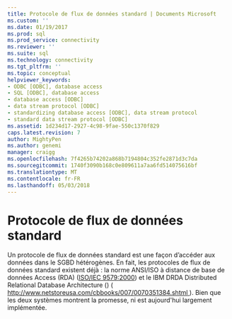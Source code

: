 ```yaml
---
title: Protocole de flux de données standard | Documents Microsoft
ms.custom: ''
ms.date: 01/19/2017
ms.prod: sql
ms.prod_service: connectivity
ms.reviewer: ''
ms.suite: sql
ms.technology: connectivity
ms.tgt_pltfrm: ''
ms.topic: conceptual
helpviewer_keywords:
- ODBC [ODBC], database access
- SQL [ODBC], database access
- database access [ODBC]
- data stream protocol [ODBC]
- standardizing database access [ODBC], data stream protocol
- standard data stream protocol [ODBC]
ms.assetid: 1d234d17-2927-4c98-9fae-550c1370f829
caps.latest.revision: 7
author: MightyPen
ms.author: genemi
manager: craigg
ms.openlocfilehash: 7f4265b74202a868b7194804c352fe2871d3c7da
ms.sourcegitcommit: 1740f3090b168c0e809611a7aa6fd514075616bf
ms.translationtype: MT
ms.contentlocale: fr-FR
ms.lasthandoff: 05/03/2018
---
```

# <a name="standard-data-stream-protocol"></a>Protocole de flux de données standard
Un protocole de flux de données standard est une façon d’accéder aux données dans le SGBD hétérogènes. En fait, les protocoles de flux de données standard existent déjà : la norme ANSI/ISO à distance de base de données Access (RDA) ([ISO/IEC 9579:2000](http://www.iso.org/iso/catalogue_detail.htm?csnumber=30615)) et le IBM DRDA Distributed Relational Database Architecture () ([ http://www.netstoreusa.com/cbbooks/007/0070351384.shtml ](http://www.netstoreusa.com/cbbooks/007/0070351384.shtml)). Bien que les deux systèmes montrent la promesse, ni est aujourd'hui largement implémentée.
